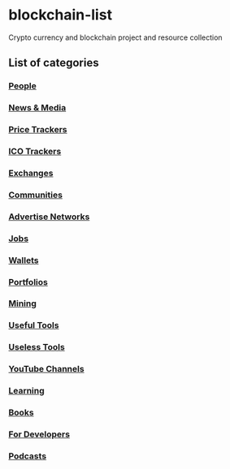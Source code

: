 # blockchain-list
Crypto currency and blockchain project and resource collection

## List of categories

### [People](./projects/people.yml)
### [News & Media](./projects/news-and-media.yml)
### [Price Trackers](./projects/price-trackers.yml)
### [ICO Trackers](./projects/ico-trackers.yml)
### [Exchanges](./projects/exchanges.yml)
### [Communities](./projects/communities.yml)
### [Advertise Networks](./projects/advertise-networks.yml)
### [Jobs](./projects/jobs.yml)
### [Wallets](./projects/wallets.yml)
### [Portfolios](./projects/portfolios.yml)
### [Mining](./projects/mining.yml)
### [Useful Tools](./projects/useful-tools.yml)
### [Useless Tools](./projects/useless-tools.yml)
### [YouTube Channels](./projects/youtube-channels.yml)
### [Learning](./projects/learning.yml)
### [Books](./projects/books.yml)
### [For Developers](./projects/developers.yml)
### [Podcasts](./projects/podcasts.yml)

